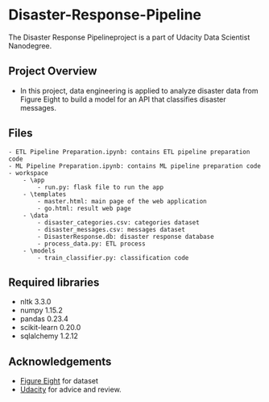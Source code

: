 # Disaster-Response-Pipeline
The Disaster Response Pipelineproject is a part of Udacity Data Scientist Nanodegree. 

## Project Overview
- In this project, data engineering is applied to analyze disaster data from Figure Eight to build a model for an API that classifies disaster messages.

## Files
	- ETL Pipeline Preparation.ipynb: contains ETL pipeline preparation code
	- ML Pipeline Preparation.ipynb: contains ML pipeline preparation code
	- workspace
		- \app
			- run.py: flask file to run the app
		- \templates
			- master.html: main page of the web application 
			- go.html: result web page
		- \data
			- disaster_categories.csv: categories dataset
			- disaster_messages.csv: messages dataset
			- DisasterResponse.db: disaster response database
			- process_data.py: ETL process
		- \models
			- train_classifier.py: classification code

## Required libraries
- nltk 3.3.0
- numpy 1.15.2
- pandas 0.23.4
- scikit-learn 0.20.0
- sqlalchemy 1.2.12

## Acknowledgements
- [Figure Eight](https://www.figure-eight.com/) for dataset
- [Udacity](https://www.udacity.com/) for advice and review.
